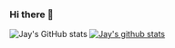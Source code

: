 ### Hi there 👋
![Jay's GitHub stats](https://github-readme-stats.vercel.app/api?username=jaydatum&show_icons=true&theme=radical)
[![Jay's github stats](https://github-readme-stats.vercel.app/api/top-langs/?username=jaydatum&show_icons=true&hide_border=true&title_color=004386&icon_color=004386&layout=compact)](https://github.com/jaydatum)
<!--
**jaydatum/jaydatum** is a ✨ _special_ ✨ repository because its `README.md` (this file) appears on your GitHub profile.

Here are some ideas to get you started:

- 🔭 I’m currently working on ...
- 🌱 I’m currently learning ...
- 👯 I’m looking to collaborate on ...
- 🤔 I’m looking for help with ...
- 💬 Ask me about ...
- 📫 How to reach me: ...
- 😄 Pronouns: ...
- ⚡ Fun fact: ...
-->
